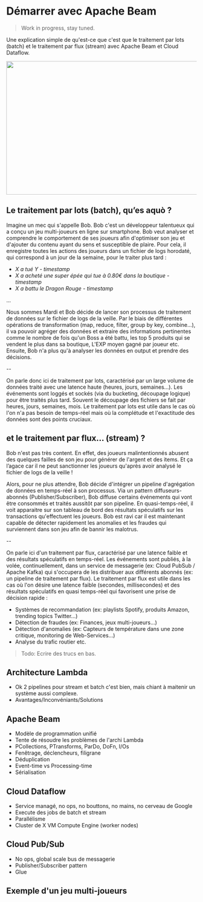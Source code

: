# Démarrer avec Apache Beam

> Work in progress, stay tuned.

Une explication simple de qu'est-ce que c'est que le traitement par lots (batch) et le traitement par flux (stream) avec Apache Beam et Cloud Dataflow.

<p align="center">
  <img width="625" height="352" src="https://www.geek.com/wp-content/uploads/2017/10/razer-phone-top-625x352.jpg">
</p>

## Le traitement par lots (batch), qu’es aquò ?

Imagine un mec qui s'appelle Bob. Bob c'est un développeur talentueux qui a conçu un jeu multi-joueurs en ligne sur smartphone. Bob veut analyser et comprendre le comportement de ses joueurs afin d'optimiser son jeu et d'ajouter du contenu ayant du sens et susceptible de plaire. Pour cela, il enregistre toutes les actions des joueurs dans un fichier de logs horodaté, qui correspond à un jour de la semaine, pour le traiter plus tard :

* *X a tué Y - timestamp*
* *X a acheté une super épée qui tue à 0.80€ dans la boutique - timestamp*
* *X a battu le Dragon Rouge - timestamp*

...

Nous sommes Mardi et Bob décide de lancer son processus de traitement de données sur le fichier de logs de la veille. Par le biais de différentes opérations de transformation (map, reduce, filter, group by key, combine...), il va pouvoir agréger des données et extraire des informations pertinentes comme le nombre de fois qu'un Boss a été battu, les top 5 produits qui se vendent le plus dans sa boutique, L'EXP moyen gagné par joueur etc. Ensuite, Bob n'a plus qu'à analyser les données en output et prendre des décisions.

--

On parle donc ici de traitement par lots, caractérisé par un large volume de données traité avec une latence haute (heures, jours, semaines...). Les événements sont loggés et sockés (via du bucketing, découpage logique) pour être traités plus tard. Souvent le découpage des fichiers se fait par heures, jours, semaines, mois. Le traitement par lots est utile dans le cas où l'on n'a pas besoin de temps-réel mais où la complétude et l'exactitude des données sont des points cruciaux.

## et le traitement par flux... (stream) ?

Bob n'est pas très content. En effet, des joueurs malintentionnés abusent des quelques failles de son jeu pour générer de l'argent et des items. Et ça l’agace car il ne peut sanctionner les joueurs qu'après avoir analysé le fichier de logs de la veille ! 

Alors, pour ne plus attendre, Bob décide d'intégrer un pipeline d'agrégation de données en temps-réel à son processus. Via un pattern diffuseurs-abonnés (Publisher/Subscriber), Bob diffuse certains événements qui vont être consommés et traités aussitôt par son pipeline. En quasi-temps-réel, il voit apparaitre sur son tableau de bord des résultats spéculatifs sur les transactions qu'effectuent les joueurs. Bob est ravi car il est maintenant capable de détecter rapidement les anomalies et les fraudes qui surviennent dans son jeu afin de bannir les malotrus.

--

On parle ici d'un traitement par flux, caractérisé par une latence faible et des résultats spéculatifs en temps-réel. Les événements sont publiés, à la volée, continuellement, dans un service de messagerie (ex: Cloud PubSub / Apache Kafka) qui s'occupera de les distribuer aux différents abonnés (ex: un pipeline de traitement par flux). Le traitement par flux est utile dans les cas où l'on désire une latence faible (secondes, millisecondes) et des résultats spéculatifs en quasi temps-réel qui favorisent une prise de décision rapide :

* Systèmes de recommandation (ex: playlists Spotify, produits Amazon, trending topics Twitter...)
* Détection de fraudes (ex: Finances, jeux multi-joueurs...)
* Détection d'anomalies (ex: Capteurs de température dans une zone critique, monitoring de Web-Services...)
* Analyse du trafic routier etc.


> Todo: Ecrire des trucs en bas.

## Architecture Lambda

- Ok 2 pipelines pour stream et batch c'est bien, mais chiant à maitenir un système aussi complexe.
- Avantages/Inconvéniants/Solutions

## Apache Beam

- Modèle de programmation unifié
- Tente de résoudre les problèmes de l'archi Lambda
- PCollections, PTransforms, ParDo, DoFn, I/Os
- Fenêtrage, déclencheurs, filigrane
- Déduplication
- Event-time vs Processing-time
- Sérialisation

## Cloud Dataflow

- Service managé, no ops, no bouttons, no mains, no cerveau de Google
- Execute des jobs de batch et stream
- Parallélisme
- Cluster de X VM Compute Engine (worker nodes)

## Cloud Pub/Sub

- No ops, global scale bus de messagerie
- Publisher/Subscriber pattern
- Glue

## Exemple d'un jeu multi-joueurs

